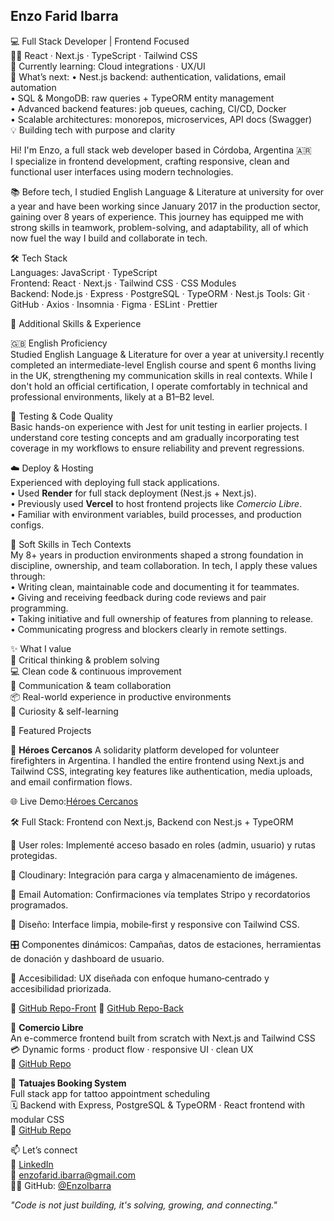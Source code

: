 ## Enzo Farid Ibarra  
💻 Full Stack Developer | Frontend Focused  
👨‍💻 React · Next.js · TypeScript · Tailwind CSS  
🌱 Currently learning: Cloud integrations · UX/UI  
🚀 What’s next:
• Nest.js backend: authentication, validations, email automation  
• SQL & MongoDB: raw queries + TypeORM entity management  
• Advanced backend features: job queues, caching, CI/CD, Docker  
• Scalable architectures: monorepos, microservices, API docs (Swagger)  
💡 Building tech with purpose and clarity  

Hi! I'm Enzo, a full stack web developer based in Córdoba, Argentina 🇦🇷  
I specialize in frontend development, crafting responsive, clean and functional user interfaces using modern technologies.

📚 Before tech, I studied English Language & Literature at university for over a year and have been working since January 2017 in the production sector, gaining over 8 years of experience.
This journey has equipped me with strong skills in teamwork, problem-solving, and adaptability, all of which now fuel the way I build and collaborate in tech.

🛠 Tech Stack  
Languages: JavaScript · TypeScript  
Frontend: React · Next.js · Tailwind CSS · CSS Modules  
Backend: Node.js · Express · PostgreSQL · TypeORM · Nest.js
Tools: Git · GitHub · Axios · Insomnia · Figma · ESLint · Prettier  

🧠 Additional Skills & Experience

🇬🇧 English Proficiency  
Studied English Language & Literature for over a year at university.I recently completed an intermediate-level English course and spent 6 months living in the UK, strengthening my communication skills in real contexts. While I don't hold an official certification, I operate comfortably in technical and professional environments, likely at a B1–B2 level.

🧪 Testing & Code Quality  
Basic hands-on experience with Jest for unit testing in earlier projects. I understand core testing concepts and am gradually incorporating test coverage in my workflows to ensure reliability and prevent regressions.

☁️ Deploy & Hosting  
Experienced with deploying full stack applications.  
• Used **Render** for full stack deployment (Nest.js + Next.js).  
• Previously used **Vercel** to host frontend projects like *Comercio Libre*.  
• Familiar with environment variables, build processes, and production configs.

🧩 Soft Skills in Tech Contexts  
My 8+ years in production environments shaped a strong foundation in discipline, ownership, and team collaboration. In tech, I apply these values through:  
• Writing clean, maintainable code and documenting it for teammates.  
• Giving and receiving feedback during code reviews and pair programming.  
• Taking initiative and full ownership of features from planning to release.  
• Communicating progress and blockers clearly in remote settings.

✨ What I value  
🧠 Critical thinking & problem solving  
💻 Clean code & continuous improvement  
🤝 Communication & team collaboration  
📦 Real-world experience in productive environments  
🌱 Curiosity & self-learning  


🚀 Featured Projects  

🌟 **Héroes Cercanos**
A solidarity platform developed for volunteer firefighters in Argentina. I handled the entire frontend using Next.js and Tailwind CSS, integrating key features like authentication, media uploads, and email confirmation flows.

🌐 Live Demo:[Héroes Cercanos](https://heroes-cercanos-front.onrender.com/)

🛠 Full Stack: Frontend con Next.js, Backend con Nest.js + TypeORM

👤 User roles: Implementé acceso basado en roles (admin, usuario) y rutas protegidas.

📸 Cloudinary: Integración para carga y almacenamiento de imágenes.

📧 Email Automation: Confirmaciones vía templates Stripo y recordatorios programados.

📱 Diseño: Interface limpia, mobile‑first y responsive con Tailwind CSS.

🎛 Componentes dinámicos: Campañas, datos de estaciones, herramientas de donación y dashboard de usuario.

🔗 Accesibilidad: UX diseñada con enfoque humano‑centrado y accesibilidad priorizada.

🔗 [GitHub Repo-Front](https://github.com/HeroesCercanos/Front)
🔗 [GitHub Repo-Back](https://github.com/HeroesCercanos/Back)


🌟 **Comercio Libre**  
An e-commerce frontend built from scratch with Next.js and Tailwind CSS  
💳 Dynamic forms · product flow · responsive UI · clean UX  
🔗 [GitHub Repo](https://github.com/EnzoIbarra/comercio-libre)


🌟 **Tatuajes Booking System**  
Full stack app for tattoo appointment scheduling  
🗓️ Backend with Express, PostgreSQL & TypeORM · React frontend with modular CSS  
🔗 [GitHub Repo]([https://github.com/enzofibarra/TatuajesBooking](https://github.com/EnzoIbarra/Tattoo-M3))

📫 Let’s connect  
💼 [LinkedIn](https://www.linkedin.com/in/enzoibarra/)  
📧 enzofarid.ibarra@gmail.com  
👨‍💻 GitHub: [@EnzoIbarra](https://github.com/EnzoIbarra)  

_"Code is not just building, it's solving, growing, and connecting."_  
